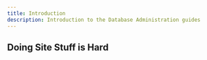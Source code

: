 ```yaml
---
title: Introduction
description: Introduction to the Database Administration guides
---
```


## Doing Site Stuff is Hard
